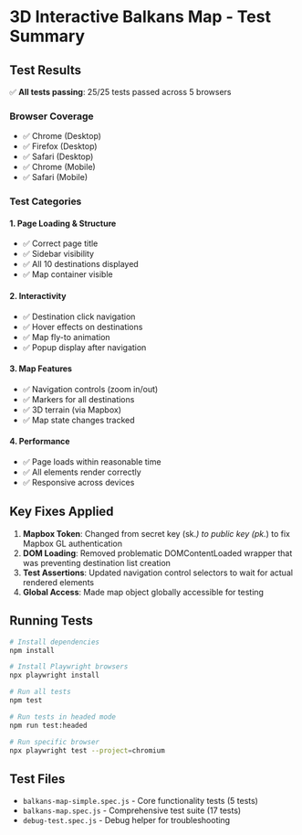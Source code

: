 # 3D Interactive Balkans Map - Test Summary

## Test Results

✅ **All tests passing**: 25/25 tests passed across 5 browsers

### Browser Coverage
- ✅ Chrome (Desktop)
- ✅ Firefox (Desktop)  
- ✅ Safari (Desktop)
- ✅ Chrome (Mobile)
- ✅ Safari (Mobile)

### Test Categories

#### 1. Page Loading & Structure
- ✅ Correct page title
- ✅ Sidebar visibility
- ✅ All 10 destinations displayed
- ✅ Map container visible

#### 2. Interactivity
- ✅ Destination click navigation
- ✅ Hover effects on destinations
- ✅ Map fly-to animation
- ✅ Popup display after navigation

#### 3. Map Features
- ✅ Navigation controls (zoom in/out)
- ✅ Markers for all destinations
- ✅ 3D terrain (via Mapbox)
- ✅ Map state changes tracked

#### 4. Performance
- ✅ Page loads within reasonable time
- ✅ All elements render correctly
- ✅ Responsive across devices

## Key Fixes Applied

1. **Mapbox Token**: Changed from secret key (sk.*) to public key (pk.*) to fix Mapbox GL authentication
2. **DOM Loading**: Removed problematic DOMContentLoaded wrapper that was preventing destination list creation
3. **Test Assertions**: Updated navigation control selectors to wait for actual rendered elements
4. **Global Access**: Made map object globally accessible for testing

## Running Tests

```bash
# Install dependencies
npm install

# Install Playwright browsers
npx playwright install

# Run all tests
npm test

# Run tests in headed mode
npm run test:headed

# Run specific browser
npx playwright test --project=chromium
```

## Test Files
- `balkans-map-simple.spec.js` - Core functionality tests (5 tests)
- `balkans-map.spec.js` - Comprehensive test suite (17 tests)
- `debug-test.spec.js` - Debug helper for troubleshooting